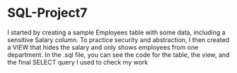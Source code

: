 # SQL-Project7
I started by creating a sample Employees table with some data, including a sensitive Salary column.
To practice security and abstraction, I then created a VIEW that hides the salary and only shows employees from one department.
In the .sql file, you can see the code for the table, the view, and the final SELECT query I used to check my work
